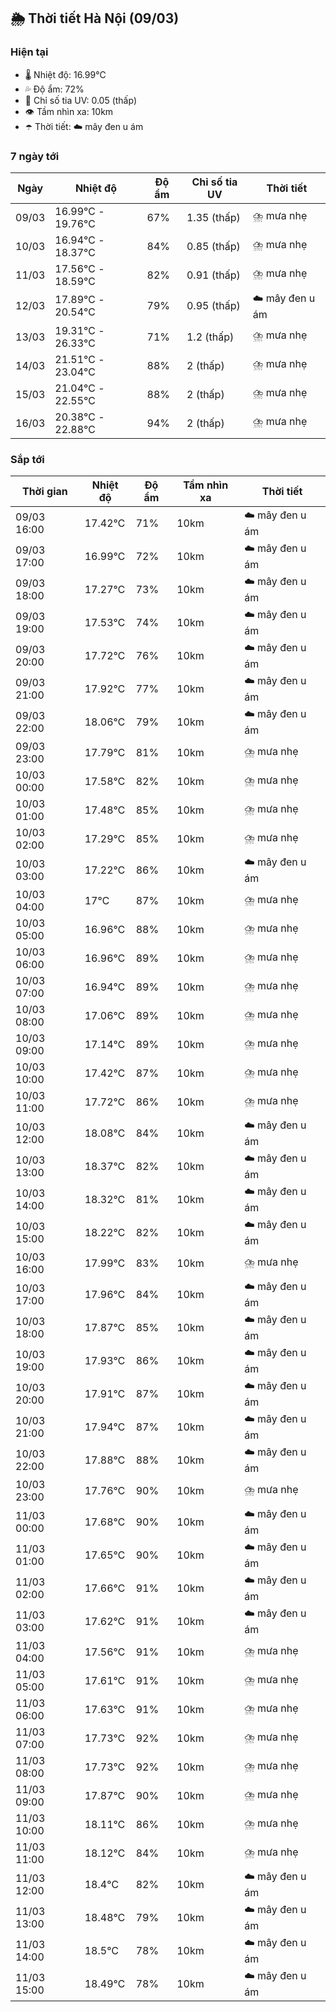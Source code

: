 ## 🌦️ Thời tiết Hà Nội (09/03)

### Hiện tại

- 🌡️ Nhiệt độ: 16.99℃
- 💦 Độ ẩm: 72%
- 🌟 Chỉ số tia UV: 0.05 (thấp)
- 👁️ Tầm nhìn xa: 10km
- ☂️ Thời tiết: ☁️ mây đen u ám

### 7 ngày tới

| Ngày | Nhiệt độ | Độ ẩm | Chỉ số tia UV | Thời tiết |
| --- | --- | --- | --- | --- |
| 09/03 | 16.99℃ - 19.76℃ | 67% | 1.35 (thấp) | ⛈️ mưa nhẹ |
| 10/03 | 16.94℃ - 18.37℃ | 84% | 0.85 (thấp) | ⛈️ mưa nhẹ |
| 11/03 | 17.56℃ - 18.59℃ | 82% | 0.91 (thấp) | ⛈️ mưa nhẹ |
| 12/03 | 17.89℃ - 20.54℃ | 79% | 0.95 (thấp) | ☁️ mây đen u ám |
| 13/03 | 19.31℃ - 26.33℃ | 71% | 1.2 (thấp) | ⛈️ mưa nhẹ |
| 14/03 | 21.51℃ - 23.04℃ | 88% | 2 (thấp) | ⛈️ mưa nhẹ |
| 15/03 | 21.04℃ - 22.55℃ | 88% | 2 (thấp) | ⛈️ mưa nhẹ |
| 16/03 | 20.38℃ - 22.88℃ | 94% | 2 (thấp) | ⛈️ mưa nhẹ |

### Sắp tới

| Thời gian | Nhiệt độ | Độ ẩm | Tầm nhìn xa | Thời tiết |
| --- | --- | --- | --- | --- |
| 09/03 16:00 | 17.42℃ | 71% | 10km | ☁️ mây đen u ám |
| 09/03 17:00 | 16.99℃ | 72% | 10km | ☁️ mây đen u ám |
| 09/03 18:00 | 17.27℃ | 73% | 10km | ☁️ mây đen u ám |
| 09/03 19:00 | 17.53℃ | 74% | 10km | ☁️ mây đen u ám |
| 09/03 20:00 | 17.72℃ | 76% | 10km | ☁️ mây đen u ám |
| 09/03 21:00 | 17.92℃ | 77% | 10km | ☁️ mây đen u ám |
| 09/03 22:00 | 18.06℃ | 79% | 10km | ☁️ mây đen u ám |
| 09/03 23:00 | 17.79℃ | 81% | 10km | ⛈️ mưa nhẹ |
| 10/03 00:00 | 17.58℃ | 82% | 10km | ⛈️ mưa nhẹ |
| 10/03 01:00 | 17.48℃ | 85% | 10km | ⛈️ mưa nhẹ |
| 10/03 02:00 | 17.29℃ | 85% | 10km | ⛈️ mưa nhẹ |
| 10/03 03:00 | 17.22℃ | 86% | 10km | ☁️ mây đen u ám |
| 10/03 04:00 | 17℃ | 87% | 10km | ⛈️ mưa nhẹ |
| 10/03 05:00 | 16.96℃ | 88% | 10km | ⛈️ mưa nhẹ |
| 10/03 06:00 | 16.96℃ | 89% | 10km | ⛈️ mưa nhẹ |
| 10/03 07:00 | 16.94℃ | 89% | 10km | ⛈️ mưa nhẹ |
| 10/03 08:00 | 17.06℃ | 89% | 10km | ⛈️ mưa nhẹ |
| 10/03 09:00 | 17.14℃ | 89% | 10km | ⛈️ mưa nhẹ |
| 10/03 10:00 | 17.42℃ | 87% | 10km | ⛈️ mưa nhẹ |
| 10/03 11:00 | 17.72℃ | 86% | 10km | ⛈️ mưa nhẹ |
| 10/03 12:00 | 18.08℃ | 84% | 10km | ☁️ mây đen u ám |
| 10/03 13:00 | 18.37℃ | 82% | 10km | ☁️ mây đen u ám |
| 10/03 14:00 | 18.32℃ | 81% | 10km | ☁️ mây đen u ám |
| 10/03 15:00 | 18.22℃ | 82% | 10km | ☁️ mây đen u ám |
| 10/03 16:00 | 17.99℃ | 83% | 10km | ⛈️ mưa nhẹ |
| 10/03 17:00 | 17.96℃ | 84% | 10km | ☁️ mây đen u ám |
| 10/03 18:00 | 17.87℃ | 85% | 10km | ☁️ mây đen u ám |
| 10/03 19:00 | 17.93℃ | 86% | 10km | ☁️ mây đen u ám |
| 10/03 20:00 | 17.91℃ | 87% | 10km | ☁️ mây đen u ám |
| 10/03 21:00 | 17.94℃ | 87% | 10km | ☁️ mây đen u ám |
| 10/03 22:00 | 17.88℃ | 88% | 10km | ☁️ mây đen u ám |
| 10/03 23:00 | 17.76℃ | 90% | 10km | ⛈️ mưa nhẹ |
| 11/03 00:00 | 17.68℃ | 90% | 10km | ☁️ mây đen u ám |
| 11/03 01:00 | 17.65℃ | 90% | 10km | ☁️ mây đen u ám |
| 11/03 02:00 | 17.66℃ | 91% | 10km | ☁️ mây đen u ám |
| 11/03 03:00 | 17.62℃ | 91% | 10km | ☁️ mây đen u ám |
| 11/03 04:00 | 17.56℃ | 91% | 10km | ⛈️ mưa nhẹ |
| 11/03 05:00 | 17.61℃ | 91% | 10km | ⛈️ mưa nhẹ |
| 11/03 06:00 | 17.63℃ | 91% | 10km | ⛈️ mưa nhẹ |
| 11/03 07:00 | 17.73℃ | 92% | 10km | ⛈️ mưa nhẹ |
| 11/03 08:00 | 17.73℃ | 92% | 10km | ⛈️ mưa nhẹ |
| 11/03 09:00 | 17.87℃ | 90% | 10km | ⛈️ mưa nhẹ |
| 11/03 10:00 | 18.11℃ | 86% | 10km | ⛈️ mưa nhẹ |
| 11/03 11:00 | 18.12℃ | 84% | 10km | ⛈️ mưa nhẹ |
| 11/03 12:00 | 18.4℃ | 82% | 10km | ☁️ mây đen u ám |
| 11/03 13:00 | 18.48℃ | 79% | 10km | ☁️ mây đen u ám |
| 11/03 14:00 | 18.5℃ | 78% | 10km | ☁️ mây đen u ám |
| 11/03 15:00 | 18.49℃ | 78% | 10km | ☁️ mây đen u ám |
